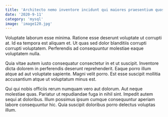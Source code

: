 ```yaml
---
title: 'Architecto nemo inventore incidunt qui maiores praesentium quos.'
date: '2020-9-11'
category: 'mysql'
image: 'image120.jpg'
---
```


Voluptate laborum esse minima. Ratione esse deserunt voluptate ut corrupti at. Id ea tempora est aliquam et. Ut quas sed dolor blanditiis corrupti corrupti voluptatem. Perferendis ad consequuntur molestiae eaque voluptatem nulla.
 Quia vitae autem iusto consequatur consectetur in et ut suscipit. Inventore dicta dolorem in perferendis deserunt reprehenderit. Eaque porro illum atque ad aut voluptate sapiente. Magni velit porro. Est esse suscipit mollitia accusantium atque ut voluptatum minus est.
 Qui qui nobis officiis rerum numquam vero aut dolorum. Aut neque molestiae quas. Pariatur ut repudiandae fuga in nihil sint. Impedit autem sequi at doloribus. Illum possimus ipsum cumque consequuntur aperiam labore consequuntur hic. Quia suscipit doloribus porro delectus voluptas illum.
